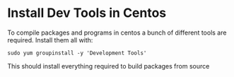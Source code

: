 # Install Dev Tools in Centos

To compile packages and programs in centos a bunch of different tools are required. Install them all with: 

```
sudo yum groupinstall -y 'Development Tools'
```

This should install everything required to build packages from source